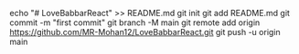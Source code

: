 echo "# LoveBabbarReact" >> README.md
git init
git add README.md
git commit -m "first commit"
git branch -M main
git remote add origin https://github.com/MR-Mohan12/LoveBabbarReact.git
git push -u origin main